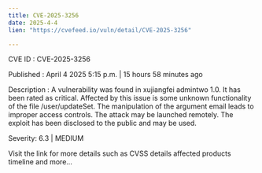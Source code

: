 ```yaml
---
title: CVE-2025-3256
date: 2025-4-4
lien: "https://cvefeed.io/vuln/detail/CVE-2025-3256"

---
```


CVE ID : CVE-2025-3256

Published :  April 4
2025
5:15 p.m. | 15 hours
58 minutes ago

Description : A vulnerability was found in xujiangfei admintwo 1.0. It has been rated as critical. Affected by this issue is some unknown functionality of the file /user/updateSet. The manipulation of the argument email leads to improper access controls. The attack may be launched remotely. The exploit has been disclosed to the public and may be used.

Severity: 6.3 | MEDIUM

Visit the link for more details
such as CVSS details
affected products
timeline
and more...
